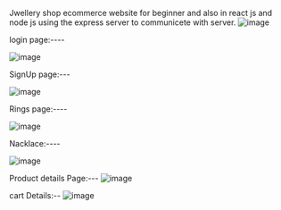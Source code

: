 Jwellery shop ecommerce website for beginner and also in react js and node js using the express server to communicete with server. 
![image](https://github.com/ramilachanchiya188/ecommerce/assets/164127763/fb990246-9cb6-4934-93b7-c9dfa821919f)

login page:----

![image](https://github.com/ramilachanchiya188/ecommerce/assets/164127763/1613df1d-4a51-4c5f-8caf-b0a2f779c2d6)

SignUp page:---

![image](https://github.com/ramilachanchiya188/ecommerce/assets/164127763/4186f79d-1cac-44b1-9922-35faf3fbf108)

Rings page:----

![image](https://github.com/ramilachanchiya188/ecommerce/assets/164127763/81e4632f-ba2f-406f-8f2e-da2647fea3ae)

Nacklace:----

![image](https://github.com/ramilachanchiya188/ecommerce/assets/164127763/636d2a0b-a4f1-44ba-b921-524abe79952d)

Product details Page:---
![image](https://github.com/ramilachanchiya188/ecommerce/assets/164127763/301f6e26-06ce-492a-9ed3-9f5411ed608b)

cart Details:--
![image](https://github.com/ramilachanchiya188/ecommerce/assets/164127763/e7a873c4-600e-4e34-a2ca-5dcd99b3f4c4)


